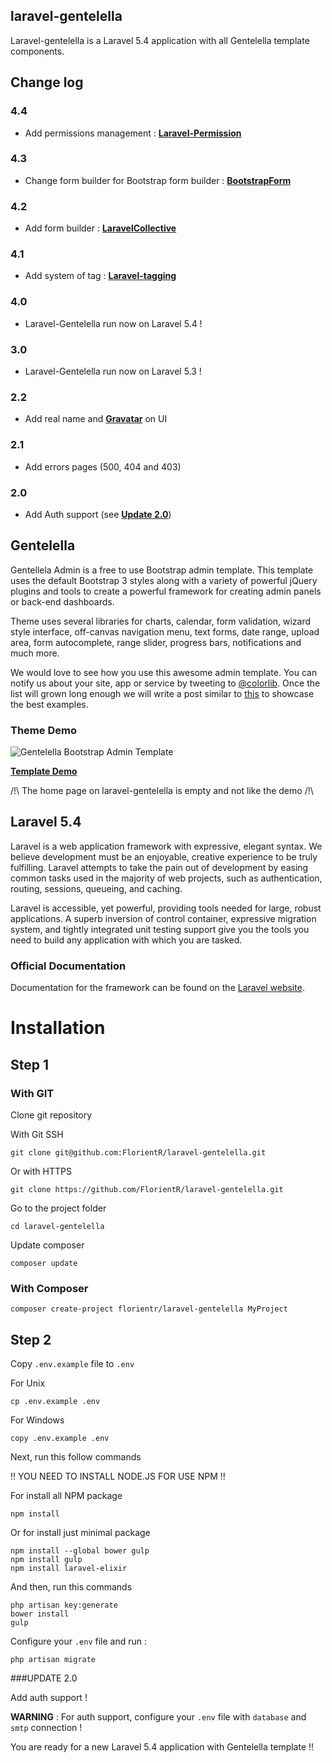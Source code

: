 ## laravel-gentelella

Laravel-gentelella is a Laravel 5.4 application with all Gentelella template components.

## Change log

### 4.4
- Add permissions management : **[Laravel-Permission](https://github.com/spatie/laravel-permission)**

### 4.3
- Change form builder for Bootstrap form builder : **[BootstrapForm](https://github.com/dwightwatson/bootstrap-form)**

### 4.2
- Add form builder : **[LaravelCollective](https://github.com/LaravelCollective/html)**

### 4.1
- Add system of tag : **[Laravel-tagging](https://github.com/rtconner/laravel-tagging/tree/laravel-5)**

### 4.0
- Laravel-Gentelella run now on Laravel 5.4 !

### 3.0
- Laravel-Gentelella run now on Laravel 5.3 !

### 2.2
- Add real name and **[Gravatar](https://github.com/thomaswelton/laravel-gravatar)** on UI

### 2.1
- Add errors pages (500, 404 and 403)

### 2.0
- Add Auth support (see **[Update 2.0](#update-20)**)


## Gentelella

Gentellela Admin is a free to use Bootstrap admin template.
This template uses the default Bootstrap 3 styles along with a variety of powerful jQuery plugins and tools to create a powerful framework for creating admin panels or back-end dashboards.

Theme uses several libraries for charts, calendar, form validation, wizard style interface, off-canvas navigation menu, text forms, date range, upload area, form autocomplete, range slider, progress bars, notifications and much more.

We would love to see how you use this awesome admin template. You can notify us about your site, app or service by tweeting to [@colorlib](https://twitter.com/colorlib). Once the list will grown long enough we will write a post similar to [this](https://colorlib.com/wp/avada-theme-examples/) to showcase the best examples.


### Theme Demo
![Gentelella Bootstrap Admin Template](https://cdn.colorlib.com/wp/wp-content/uploads/sites/2/gentelella-admin-template-preview.jpg "Gentelella Theme Browser Preview")

**[Template Demo](https://colorlib.com/polygon/gentelella/index.html)**

/!\ The home page on laravel-gentelella is empty and not like the demo /!\

## Laravel 5.4

Laravel is a web application framework with expressive, elegant syntax. We believe development must be an enjoyable, creative experience to be truly fulfilling. Laravel attempts to take the pain out of development by easing common tasks used in the majority of web projects, such as authentication, routing, sessions, queueing, and caching.

Laravel is accessible, yet powerful, providing tools needed for large, robust applications. A superb inversion of control container, expressive migration system, and tightly integrated unit testing support give you the tools you need to build any application with which you are tasked.

### Official Documentation

Documentation for the framework can be found on the [Laravel website](http://laravel.com/docs/5.4).


# Installation

## Step 1

### With GIT
Clone git repository

With Git SSH
```
git clone git@github.com:FlorientR/laravel-gentelella.git
```

Or with HTTPS
```
git clone https://github.com/FlorientR/laravel-gentelella.git
```

Go to the project folder 
```
cd laravel-gentelella
```

Update composer 
```
composer update
```

### With Composer
```
composer create-project florientr/laravel-gentelella MyProject
```

## Step 2
Copy ```.env.example``` file to ```.env```

For Unix
```
cp .env.example .env
```
For Windows
```
copy .env.example .env
```

Next, run this follow commands

!! YOU NEED TO INSTALL NODE.JS FOR USE NPM !! 

For install all NPM package

```
npm install
```

Or for install just minimal package

```
npm install --global bower gulp
npm install gulp
npm install laravel-elixir
```

And then, run this commands

```
php artisan key:generate
bower install
gulp
```

Configure your ```.env``` file and run :
```
php artisan migrate
```

###UPDATE 2.0

Add auth support !

**WARNING** : For auth support, configure your ```.env``` file with ```database``` and ```smtp``` connection !


You are ready for a new Laravel 5.4 application with Gentelella template !!

